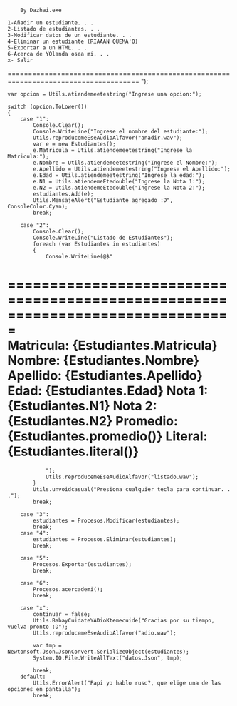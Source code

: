         By Dazhai.exe

    1-Añadir un estudiante. . . 
    2-Listado de estudiantes. . .
    3-Modificar datos de un estudiante. . .
    4-Eliminar un estudiante (RIAAAN QUEMA'O)
    5-Exportar a un HTML. . .
    6-Acerca de YOlanda osea mi. . .
    x- Salir
====================================================================================== 
    ");

    var opcion = Utils.atiendemeetestring("Ingrese una opcion:");

    switch (opcion.ToLower())
    {
        case "1":
            Console.Clear();
            Console.WriteLine("Ingrese el nombre del estudiante:");
            Utils.reproducemeEseAudioAlfavor("anadir.wav");
            var e = new Estudiantes();
            e.Matricula = Utils.atiendemeetestring("Ingrese la Matricula:");
            e.Nombre = Utils.atiendemeetestring("Ingrese el Nombre:");
            e.Apellido = Utils.atiendemeetestring("Ingrese el Apellido:");
            e.Edad = Utils.atiendemeetestring("Ingrese la edad:");
            e.N1 = Utils.atiendemeEtedouble("Ingrese la Nota 1:");
            e.N2 = Utils.atiendemeEtedouble("Ingrese la Nota 2:");
            estudiantes.Add(e);
            Utils.MensajeAlert("Estudiante agregado :D", ConsoleColor.Cyan);
            break;

        case "2":
            Console.Clear();
            Console.WriteLine("Listado de Estudiantes");
            foreach (var Estudiantes in estudiantes)
            {
                Console.WriteLine(@$"
===============================================================================                
                Matricula: {Estudiantes.Matricula}
                Nombre: {Estudiantes.Nombre}
                Apellido: {Estudiantes.Apellido}
                Edad: {Estudiantes.Edad}
                Nota 1: {Estudiantes.N1}
                Nota 2: {Estudiantes.N2}
                Promedio: {Estudiantes.promedio()}
                Literal: {Estudiantes.literal()}
===============================================================================
                ");
                Utils.reproducemeEseAudioAlfavor("listado.wav");
            }
            Utils.unvoidcasual("Presiona cualquier tecla para continuar. . .");
            break;

        case "3":
            estudiantes = Procesos.Modificar(estudiantes);
            break;
        case "4":
            estudiantes = Procesos.Eliminar(estudiantes);
            break;

        case "5":
            Procesos.Exportar(estudiantes);
            break;

        case "6":
            Procesos.acercademi();
            break;

        case "x":
            continuar = false;
            Utils.BabayCuidateYADioKtemecuide("Gracias por su tiempo, vuelva pronto :D");
            Utils.reproducemeEseAudioAlfavor("adio.wav");

            var tmp = Newtonsoft.Json.JsonConvert.SerializeObject(estudiantes);
            System.IO.File.WriteAllText("datos.Json", tmp);

            break;
        default:
            Utils.ErrorAlert("Papi yo hablo ruso?, que elige una de las opciones en pantalla");
            break;

